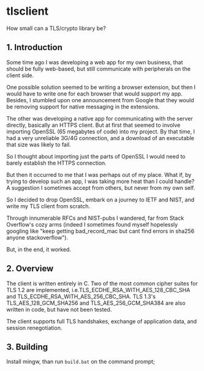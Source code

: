 # tlsclient
How small can a TLS/crypto library be?

## 1. Introduction
Some time ago I was developing a web app for my own business, that should be fully web-based, but still communicate with peripherals on the client side.

One possible solution seemed to be writing a browser extension, but then I would have to write one for each browser that would support my app. Besides, I stumbled upon one announcement from Google that they would be removing support for native messaging in the extensions.

The other was developing a native app for communicating with the server directly, basically an HTTPS client. But at first that seemed to involve importing OpenSSL (65 megabytes of code) into my project. By that time, I had a very unreliable 3G/4G connection, and a download of an executable that size was likely to fail.

So I thought about importing just the parts of OpenSSL I would need to barely establish the HTTPS connection.

But then it occurred to me that I was perhaps out of my place. What if, by trying to develop such an app, I was taking more heat than I could handle? A suggestion I sometimes accept from others, but never from my own self.

So I decided to drop OpenSSL, embark on a journey to IETF and NIST, and write my TLS client from scratch.

Through innumerable RFCs and NIST-pubs I wandered, far from Stack Overflow's cozy arms (indeed I sometimes found myself hopelessly googling like "keep getting bad_record_mac but cant find errors in sha256 anyone stackoverflow").

But, in the end, it worked.

## 2. Overview
The client is written entirely in C. Two of the most common cipher suites for TLS 1.2 are implemented, i.e.TLS_ECDHE_RSA_WITH_AES_128_CBC_SHA and TLS_ECDHE_RSA_WITH_AES_256_CBC_SHA. TLS 1.3's TLS_AES_128_GCM_SHA256 and TLS_AES_256_GCM_SHA384 are also written in code, but have not been tested.

The client supports full TLS handshakes, exchange of application data, and session renegotiation.

## 3. Building
Install mingw, than run ```build.bat``` on the command prompt;
